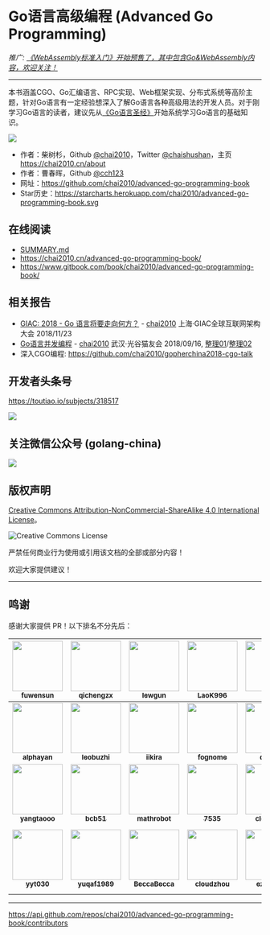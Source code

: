 # Go语言高级编程 (Advanced Go Programming)

*推广: [《WebAssembly标准入门》开始预售了，其中包含Go&WebAssembly内容，欢迎关注！](https://item.jd.com/12499372.html)*

----

本书涵盖CGO、Go汇编语言、RPC实现、Web框架实现、分布式系统等高阶主题，针对Go语言有一定经验想深入了解Go语言各种高级用法的开发人员。对于刚学习Go语言的读者，建议先从[《Go语言圣经》](https://github.com/golang-china/gopl-zh)开始系统学习Go语言的基础知识。

![](cover.png)

- 作者：柴树杉，Github [@chai2010](https://github.com/chai2010)，Twitter [@chaishushan](https://twitter.com/chaishushan)，主页 https://chai2010.cn/about
- 作者：曹春晖，Github [@cch123](https://github.com/cch123)
- 网址：https://github.com/chai2010/advanced-go-programming-book
- Star历史：https://starcharts.herokuapp.com/chai2010/advanced-go-programming-book.svg

## 在线阅读

- [SUMMARY.md](SUMMARY.md)
- https://chai2010.cn/advanced-go-programming-book/
- https://www.gitbook.com/book/chai2010/advanced-go-programming-book/

## 相关报告


- [GIAC: 2018 - Go 语言将要走向何方？](https://github.com/chai2010/awesome-go-zh/blob/master/chai2010/giac2018) - [chai2010](https://github.com/chai2010/awesome-go-zh/tree/master/chai2010) 上海·GIAC全球互联网架构大会 2018/11/23
- [Go语言并发编程](https://talks.godoc.org/github.com/chai2010/awesome-go-zh/chai2010/chai2010-golang-concurrency.slide) - [chai2010](https://github.com/chai2010/awesome-go-zh/tree/master/chai2010) 武汉·光谷猫友会 2018/09/16, [整理01](https://mp.weixin.qq.com/s/UaY9gJU85dq-dXlOhLYY1Q)/[整理02](https://mp.weixin.qq.com/s/_aKNO-H11GEDA-l0rycfQQ)
- 深入CGO编程: https://github.com/chai2010/gopherchina2018-cgo-talk


## 开发者头条号

https://toutiao.io/subjects/318517

![](toutiao-318517-small.jpg)

## 关注微信公众号 (golang-china)

![](weixin-golang-china.jpg)


## 版权声明

[Creative Commons Attribution-NonCommercial-ShareAlike 4.0 International License](http://creativecommons.org/licenses/by-nc-sa/4.0/)。

![Creative Commons License](./images/by-nc-sa-4.0-88x31.png)


严禁任何商业行为使用或引用该文档的全部或部分内容！

欢迎大家提供建议！

----

## 鸣谢

感谢大家提供 PR！以下排名不分先后：

<!--
1. get contributors.json
https://api.github.com/repos/chai2010/advanced-go-programming-book/contributors

2. go run gen_contributors.go
3. replace contributors table
-->

| [<img src="https://avatars3.githubusercontent.com/u/15542874?v=4" width="100px;"/><br /><sub><b>fuwensun</b></sub>](https://github.com/fuwensun) | [<img src="https://avatars0.githubusercontent.com/u/1927478?v=4" width="100px;"/><br /><sub><b>qichengzx</b></sub>](https://github.com/qichengzx) | [<img src="https://avatars0.githubusercontent.com/u/914267?v=4" width="100px;"/><br /><sub><b>lewgun</b></sub>](https://github.com/lewgun) | [<img src="https://avatars1.githubusercontent.com/u/26503046?v=4" width="100px;"/><br /><sub><b>LaoK996</b></sub>](https://github.com/LaoK996) | [<img src="https://avatars3.githubusercontent.com/u/15144321?v=4" width="100px;"/><br /><sub><b>plpan</b></sub>](https://github.com/plpan) | [<img src="https://avatars3.githubusercontent.com/u/7970646?v=4" width="100px;"/><br /><sub><b>xiaoliwang</b></sub>](https://github.com/xiaoliwang) | [<img src="https://avatars0.githubusercontent.com/u/16658738?v=4" width="100px;"/><br /><sub><b>barryz</b></sub>](https://github.com/barryz) |
| :---: | :---: | :---: | :---: | :---: | :---: | :---: |
| [<img src="https://avatars3.githubusercontent.com/u/19967175?v=4" width="100px;"/><br /><sub><b>alphayan</b></sub>](https://github.com/alphayan) | [<img src="https://avatars1.githubusercontent.com/u/10794816?v=4" width="100px;"/><br /><sub><b>leobuzhi</b></sub>](https://github.com/leobuzhi) | [<img src="https://avatars2.githubusercontent.com/u/19154488?v=4" width="100px;"/><br /><sub><b>iikira</b></sub>](https://github.com/iikira) | [<img src="https://avatars0.githubusercontent.com/u/26301186?v=4" width="100px;"/><br /><sub><b>fognome</b></sub>](https://github.com/fognome) | [<img src="https://avatars2.githubusercontent.com/u/12817?v=4" width="100px;"/><br /><sub><b>darren</b></sub>](https://github.com/darren) | [<img src="https://avatars3.githubusercontent.com/u/6910037?v=4" width="100px;"/><br /><sub><b>jiayx</b></sub>](https://github.com/jiayx) | [<img src="https://avatars1.githubusercontent.com/u/2696746?v=4" width="100px;"/><br /><sub><b>orangle</b></sub>](https://github.com/orangle) |
| [<img src="https://avatars0.githubusercontent.com/u/9821034?v=4" width="100px;"/><br /><sub><b>yangtaooo</b></sub>](https://github.com/yangtaooo) | [<img src="https://avatars1.githubusercontent.com/u/1538704?v=4" width="100px;"/><br /><sub><b>bcb51</b></sub>](https://github.com/bcb51) | [<img src="https://avatars3.githubusercontent.com/u/38324300?v=4" width="100px;"/><br /><sub><b>mathrobot</b></sub>](https://github.com/mathrobot) | [<img src="https://avatars3.githubusercontent.com/u/40716445?v=4" width="100px;"/><br /><sub><b>7535</b></sub>](https://github.com/7535) | [<img src="https://avatars1.githubusercontent.com/u/1229983?v=4" width="100px;"/><br /><sub><b>cloverstd</b></sub>](https://github.com/cloverstd) | [<img src="https://avatars2.githubusercontent.com/u/1488134?v=4" width="100px;"/><br /><sub><b>douglarek</b></sub>](https://github.com/douglarek) | [<img src="https://avatars0.githubusercontent.com/u/6734408?v=4" width="100px;"/><br /><sub><b>RealDeanZhao</b></sub>](https://github.com/RealDeanZhao) |
| [<img src="https://avatars2.githubusercontent.com/u/8447684?v=4" width="100px;"/><br /><sub><b>yyt030</b></sub>](https://github.com/yyt030) | [<img src="https://avatars3.githubusercontent.com/u/2748184?v=4" width="100px;"/><br /><sub><b>yuqaf1989</b></sub>](https://github.com/yuqaf1989) | [<img src="https://avatars0.githubusercontent.com/u/21311269?v=4" width="100px;"/><br /><sub><b>BeccaBecca</b></sub>](https://github.com/BeccaBecca) | [<img src="https://avatars3.githubusercontent.com/u/152362?v=4" width="100px;"/><br /><sub><b>cloudzhou</b></sub>](https://github.com/cloudzhou) | [<img src="https://avatars1.githubusercontent.com/u/631411?v=4" width="100px;"/><br /><sub><b>ezioruan</b></sub>](https://github.com/ezioruan) | [<img src="https://avatars1.githubusercontent.com/u/16048119?v=4" width="100px;"/><br /><sub><b>hacknode</b></sub>](https://github.com/hacknode) | [<img src="https://avatars1.githubusercontent.com/u/8757196?v=4" width="100px;"/><br /><sub><b>Frozen-Shadow</b></sub>](https://github.com/Frozen-Shadow) |

----

https://api.github.com/repos/chai2010/advanced-go-programming-book/contributors
